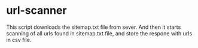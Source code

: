 url-scanner
===========

This script downloads the sitemap.txt file from sever. And then it starts scanning of all urls found in sitemap.txt file, and store the respone with urls in csv file.  
